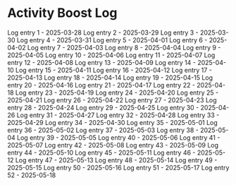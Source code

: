 # Activity Boost Log
Log entry 1 - 2025-03-28
Log entry 2 - 2025-03-29
Log entry 3 - 2025-03-30
Log entry 4 - 2025-03-31
Log entry 5 - 2025-04-01
Log entry 6 - 2025-04-02
Log entry 7 - 2025-04-03
Log entry 8 - 2025-04-04
Log entry 9 - 2025-04-05
Log entry 10 - 2025-04-06
Log entry 11 - 2025-04-07
Log entry 12 - 2025-04-08
Log entry 13 - 2025-04-09
Log entry 14 - 2025-04-10
Log entry 15 - 2025-04-11
Log entry 16 - 2025-04-12
Log entry 17 - 2025-04-13
Log entry 18 - 2025-04-14
Log entry 19 - 2025-04-15
Log entry 20 - 2025-04-16
Log entry 21 - 2025-04-17
Log entry 22 - 2025-04-18
Log entry 23 - 2025-04-19
Log entry 24 - 2025-04-20
Log entry 25 - 2025-04-21
Log entry 26 - 2025-04-22
Log entry 27 - 2025-04-23
Log entry 28 - 2025-04-24
Log entry 29 - 2025-04-25
Log entry 30 - 2025-04-26
Log entry 31 - 2025-04-27
Log entry 32 - 2025-04-28
Log entry 33 - 2025-04-29
Log entry 34 - 2025-04-30
Log entry 35 - 2025-05-01
Log entry 36 - 2025-05-02
Log entry 37 - 2025-05-03
Log entry 38 - 2025-05-04
Log entry 39 - 2025-05-05
Log entry 40 - 2025-05-06
Log entry 41 - 2025-05-07
Log entry 42 - 2025-05-08
Log entry 43 - 2025-05-09
Log entry 44 - 2025-05-10
Log entry 45 - 2025-05-11
Log entry 46 - 2025-05-12
Log entry 47 - 2025-05-13
Log entry 48 - 2025-05-14
Log entry 49 - 2025-05-15
Log entry 50 - 2025-05-16
Log entry 51 - 2025-05-17
Log entry 52 - 2025-05-18
